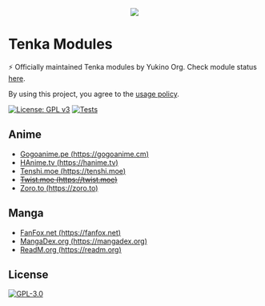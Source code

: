 <p align="center">
    <img src="https://github.com/yukino-org/media/blob/main/images/subbanners/gh-tenka-banner.png?raw=true">
</p>

# Tenka Modules

⚡ Officially maintained Tenka modules by Yukino Org. Check module status [here](https://github.com/yukino-org/tenka-modules/tree/summary#readme).

By using this project, you agree to the [usage policy](https://yukino-org.github.io/wiki/tenka/disclaimer/).

[![License: GPL v3](https://img.shields.io/badge/License-GPL_v3-blue.svg)](https://www.gnu.org/licenses/gpl-3.0)
[![Tests](https://github.com/yukino-org/tenka-modules/actions/workflows/tests.yml/badge.svg)](https://github.com/yukino-org/tenka-modules/actions/workflows/tests.yml)

## Anime

-   [Gogoanime.pe (https://gogoanime.cm)](./modules/anime/gogoanime_pe)
-   [HAnime.tv (https://hanime.tv)](./modules/anime/kawaiifu_com)
-   [Tenshi.moe (https://tenshi.moe)](./modules/anime/tenshi_moe)
-   ~~[Twist.moe (https://twist.moe)](./modules/anime/twist_moe)~~
-   [Zoro.to (https://zoro.to)](./modules/anime/zoro_to)

## Manga

-   [FanFox.net (https://fanfox.net)](./modules/manga/fanfox_net)
-   [MangaDex.org (https://mangadex.org)](./modules/manga/mangadex_org)
-   [ReadM.org (https://readm.org)](./modules/manga/readm_org)

## License

[![GPL-3.0](https://github.com/yukino-org/media/blob/main/images/license-logo/gplv3.png?raw=true)](./LICENSE)
